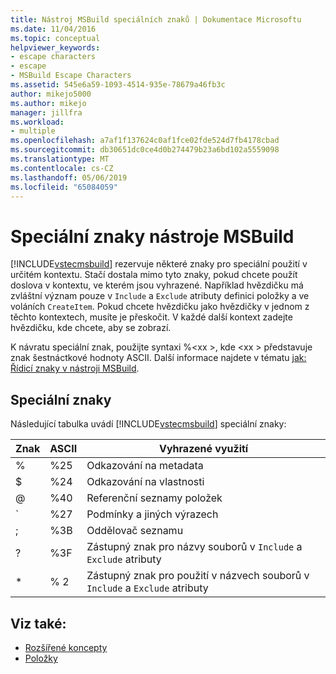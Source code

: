 ```yaml
---
title: Nástroj MSBuild speciálních znaků | Dokumentace Microsoftu
ms.date: 11/04/2016
ms.topic: conceptual
helpviewer_keywords:
- escape characters
- escape
- MSBuild Escape Characters
ms.assetid: 545e6a59-1093-4514-935e-78679a46fb3c
author: mikejo5000
ms.author: mikejo
manager: jillfra
ms.workload:
- multiple
ms.openlocfilehash: a7af1f137624c0af1fce02fde524d7fb4178cbad
ms.sourcegitcommit: db30651dc0ce4d0b274479b23a6bd102a5559098
ms.translationtype: MT
ms.contentlocale: cs-CZ
ms.lasthandoff: 05/06/2019
ms.locfileid: "65084059"
---
```

# <a name="msbuild-special-characters"></a>Speciální znaky nástroje MSBuild
[!INCLUDE[vstecmsbuild](../extensibility/internals/includes/vstecmsbuild_md.md)] rezervuje některé znaky pro speciální použití v určitém kontextu. Stačí dostala mimo tyto znaky, pokud chcete použít doslova v kontextu, ve kterém jsou vyhrazené. Například hvězdičku má zvláštní význam pouze v `Include` a `Exclude` atributy definici položky a ve voláních `CreateItem`. Pokud chcete hvězdičku jako hvězdičky v jednom z těchto kontextech, musíte je přeskočit. V každé další kontext zadejte hvězdičku, kde chcete, aby se zobrazí.

 K návratu speciální znak, použijte syntaxi %\<xx >, kde \<xx > představuje znak šestnáctkové hodnoty ASCII. Další informace najdete v tématu [jak: Řídicí znaky v nástroji MSBuild](../msbuild/how-to-escape-special-characters-in-msbuild.md).

## <a name="special-characters"></a>Speciální znaky
 Následující tabulka uvádí [!INCLUDE[vstecmsbuild](../extensibility/internals/includes/vstecmsbuild_md.md)] speciální znaky:

|**Znak**|**ASCII**|**Vyhrazené využití**|
|-------------------|---------------|------------------------|
|%|%25|Odkazování na metadata|
|$|%24|Odkazování na vlastnosti|
|@|%40|Referenční seznamy položek|
|&#96;|%27|Podmínky a jiných výrazech|
|;|%3B|Oddělovač seznamu|
|?|%3F|Zástupný znak pro názvy souborů v `Include` a `Exclude` atributy|
|*|% 2|Zástupný znak pro použití v názvech souborů v `Include` a `Exclude` atributy|

## <a name="see-also"></a>Viz také:
- [Rozšířené koncepty](../msbuild/msbuild-advanced-concepts.md)
- [Položky](../msbuild/msbuild-items.md)